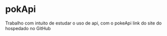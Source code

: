# pokApi
Trabalho com intuito de estudar o uso de api, com o pokeApi
link do site do hospedado no GitHub

